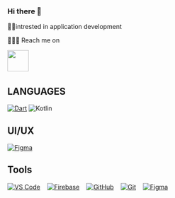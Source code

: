 ### Hi there 👋

🦸‍♂️intrested in application development

👨🏻‍🎓 Reach me on

  <a align="center" href="https://www.linkedin.com/in/saran-vt-6452011a0/"><img height="48" src="https://raw.githubusercontent.com/peterthehan/peterthehan/master/assets/linkedin.svg" /></a>&nbsp;&nbsp;&nbsp;
     



## LANGUAGES
[<img alt="Dart" src="https://img.shields.io/badge/dart-%230175C2.svg?&style=for-the-badge&logo=dart&logoColor=white"/>]()
 <img alt="Kotlin" src="https://img.shields.io/badge/kotlin%20-%2343853D.svg?&style=for-the-badge&logo=kotlin&logoColor=white"/>



## UI/UX

[<img alt="Figma" src="https://img.shields.io/badge/figma%20-%23F24E1E.svg?&style=for-the-badge&logo=figma&logoColor=white"/>]()



## Tools 
[<img alt="VS Code" src="https://img.shields.io/badge/Visual_Studio_Code-0078D4?style=for-the-badge&logo=visual%20studio%20code&logoColor=white"/>]()&nbsp;&nbsp;&nbsp;
[<img alt="Firebase" src="https://img.shields.io/badge/firebase%20-%23039BE5.svg?&style=for-the-badge&logo=firebase"/>]()&nbsp;&nbsp;&nbsp;
[<img alt="GitHub" src="https://img.shields.io/badge/github%20-%23121011.svg?&style=for-the-badge&logo=github&logoColor=white"/>]()&nbsp;&nbsp;&nbsp;
[<img alt="Git" src="https://img.shields.io/badge/git%20-%23F05033.svg?&style=for-the-badge&logo=git&logoColor=white"/>]()&nbsp;&nbsp;&nbsp;
[<img alt="Figma" src="https://img.shields.io/badge/IntelliJIDEA-000000.svg?style=for-the-badge&logo=intellij-idea&logoColor=white"/>]()




  
 
 

